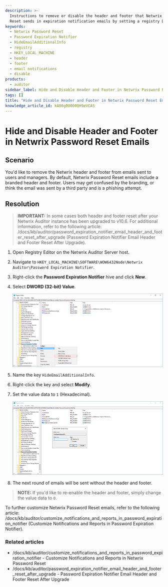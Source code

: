 ```yaml
---
description: >-
  Instructions to remove or disable the header and footer that Netwrix Password
  Reset sends in expiration notification emails by setting a registry DWORD.
keywords:
  - Netwrix Password Reset
  - Password Expiration Notifier
  - HideEmailAdditionalInfo
  - registry
  - HKEY_LOCAL_MACHINE
  - header
  - footer
  - email notifications
  - disable
products:
  - auditor
sidebar_label: Hide and Disable Header and Footer in Netwrix Password Reset Emails
tags: []
title: "Hide and Disable Header and Footer in Netwrix Password Reset Emails"
knowledge_article_id: kA00g000000H9eVCAS
---
```


# Hide and Disable Header and Footer in Netwrix Password Reset Emails

## Scenario

You'd like to remove the Netwrix header and footer from emails sent to users and managers. By default, Netwrix Password Reset emails include a branded header and footer. Users may get confused by the branding, or think the email was sent by a third party and is a phishing attempt.

## Resolution

> **IMPORTANT:** In some cases both header and footer reset after your Netwrix Auditor instance has been upgraded to v10.6. For additional information, refer to the following article: /docs/kb/auditor/password_expiration_notifier_email_header_and_footer_reset_after_upgrade (Password Expiration Notifier Email Header and Footer Reset After Upgrade).

1. Open Registry Editor on the Netwrix Auditor Server host.
2. Navigate to `HKEY_LOCAL_MACHINE\SOFTWARE\WOW6432Node\Netwrix Auditor\Password Expiration Notifier`.
3. Right-click the **Password Expiration Notifier** hive and click **New**.
4. Select **DWORD (32-bit) Value**.

   ![New DWORD (32-bit) Value](images/ka04u00000117kD_0EM4u000008MHts.png)

5. Name the key `HideEmailAdditionalInfo`.
6. Right-click the key and select **Modify**.
7. Set the value data to `1` (Hexadecimal).

   ![Modify DWORD value to 1](images/ka04u00000117kD_0EM4u000008MHuC.png)

8. The next round of emails will be sent without the header and footer.

> **NOTE:** If you'd like to re-enable the header and footer, simply change the value data to `0`.

To further customize Netwrix Password Reset emails, refer to the following article: /docs/kb/auditor/customize_notifications_and_reports_in_password_expiration_notifier (Customize Notifications and Reports in Password Expiration Notifier).

### Related articles

- /docs/kb/auditor/customize_notifications_and_reports_in_password_expiration_notifier - Customize Notifications and Reports in Netwrix Password Reset  
- /docs/kb/auditor/password_expiration_notifier_email_header_and_footer_reset_after_upgrade - Password Expiration Notifier Email Header and Footer Reset After Upgrade
